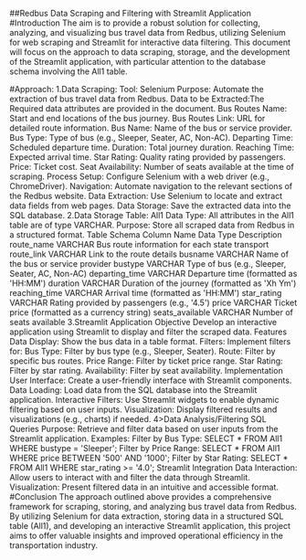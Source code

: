 ##Redbus Data Scraping and Filtering with Streamlit Application
#Introduction
The aim is to provide a robust solution for collecting, analyzing, and visualizing bus travel data from Redbus, utilizing Selenium for web scraping and Streamlit for interactive data filtering. This document will focus on the approach to data scraping, storage, and the development of the Streamlit application, with particular attention to the database schema involving the All1 table.

#Approach:
1.Data Scraping:
Tool: Selenium
Purpose: Automate the extraction of bus travel data from Redbus.
Data to be Extracted:The Required data attributes are provided in the document.
Bus Routes Name: Start and end locations of the bus journey.
Bus Routes Link: URL for detailed route information.
Bus Name: Name of the bus or service provider.
Bus Type: Type of bus (e.g., Sleeper, Seater, AC, Non-AC).
Departing Time: Scheduled departure time.
Duration: Total journey duration.
Reaching Time: Expected arrival time.
Star Rating: Quality rating provided by passengers.
Price: Ticket cost.
Seat Availability: Number of seats available at the time of scraping.
Process
Setup: Configure Selenium with a web driver (e.g., ChromeDriver).
Navigation: Automate navigation to the relevant sections of the Redbus website.
Data Extraction: Use Selenium to locate and extract data fields from web pages.
Data Storage: Save the extracted data into the SQL database.
2.Data Storage
Table: All1
Data Type: All attributes in the All1 table are of type VARCHAR.
Purpose: Store all scraped data from Redbus in a structured format.
Table Schema
Column Name	Data Type	Description
route_name	VARCHAR	Bus route information for each state transport
route_link	VARCHAR	Link to the route details
busname	VARCHAR	Name of the bus or service provider
bustype	VARCHAR	Type of bus (e.g., Sleeper, Seater, AC, Non-AC)
departing_time	VARCHAR	Departure time (formatted as 'HH:MM')
duration	VARCHAR	Duration of the journey (formatted as 'Xh Ym')
reaching_time	VARCHAR	Arrival time (formatted as 'HH:MM')
star_rating	VARCHAR	Rating provided by passengers (e.g., '4.5')
price	VARCHAR	Ticket price (formatted as a currency string)
seats_available	VARCHAR	Number of seats available
3.Streamlit Application
Objective
Develop an interactive application using Streamlit to display and filter the scraped data.
Features
Data Display: Show the bus data in a table format.
Filters: Implement filters for:
Bus Type: Filter by bus type (e.g., Sleeper, Seater).
Route: Filter by specific bus routes.
Price Range: Filter by ticket price range.
Star Rating: Filter by star rating.
Availability: Filter by seat availability.
Implementation
User Interface: Create a user-friendly interface with Streamlit components.
Data Loading: Load data from the SQL database into the Streamlit application.
Interactive Filters: Use Streamlit widgets to enable dynamic filtering based on user inputs.
Visualization: Display filtered results and visualizations (e.g., charts) if needed.
4>Data Analysis/Filtering
SQL Queries
Purpose: Retrieve and filter data based on user inputs from the Streamlit application.
Examples:
Filter by Bus Type: SELECT * FROM All1 WHERE bustype = 'Sleeper';
Filter by Price Range: SELECT * FROM All1 WHERE price BETWEEN '500' AND '1000';
Filter by Star Rating: SELECT * FROM All1 WHERE star_rating >= '4.0';
Streamlit Integration
Data Interaction: Allow users to interact with and filter the data through Streamlit.
Visualization: Present filtered data in an intuitive and accessible format.
#Conclusion
The approach outlined above provides a comprehensive framework for scraping, storing, and analyzing bus travel data from Redbus. By utilizing Selenium for data extraction, storing data in a structured SQL table (All1), and developing an interactive Streamlit application, this project aims to offer valuable insights and improved operational efficiency in the transportation industry.
